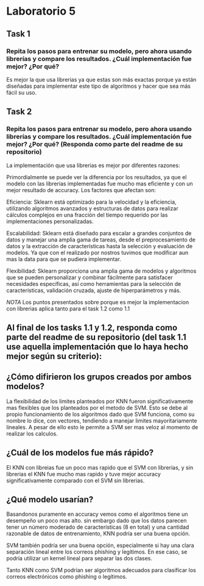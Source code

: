 # Laboratorio 5

## Task 1

### Repita los pasos para entrenar su modelo, pero ahora usando librerías y compare los resultados. ¿Cuál implementación fue mejor? ¿Por qué?

Es mejor la que usa librerias ya que estas son más exactas porque ya están diseñadas para implementar este tipo de algoritmos y hacer que sea más fácil su uso.

## Task 2

### Repita los pasos para entrenar su modelo, pero ahora usando librerías y compare los resultados. ¿Cuál implementación fue mejor? ¿Por qué? (Responda como parte del readme de su repositorio)

La implementación que usa librerias es mejor por diferentes razones:

Primordialmente se puede ver la diferencia por los resultados, ya que el modelo con las librerias implementadas fue mucho mas eficiente y con un mejor resultado de accuracy. Los factores que afectan son:

Eficiencia: Sklearn está optimizado para la velocidad y la eficiencia, utilizando algoritmos avanzados y estructuras de datos para realizar cálculos complejos en una fracción del tiempo requerido por las implementaciones personalizadas.

Escalabilidad: Sklearn está diseñado para escalar a grandes conjuntos de datos y manejar una amplia gama de tareas, desde el preprocesamiento de datos y la extracción de características hasta la selección y evaluación de modelos. Ya que con el realizado por nostros tuvimos que modificar aun mas la data para que se pudiera implementar.

Flexibilidad: Sklearn proporciona una amplia gama de modelos y algoritmos que se pueden personalizar y combinar fácilmente para satisfacer necesidades específicas, así como herramientas para la selección de características, validación cruzada, ajuste de hiperparámetros y más.

_NOTA_ Los puntos presentados sobre porque es mejor la implementacion con librerias aplica tanto para el task 1.2 como 1.1

## Al final de los tasks 1.1 y 1.2, responda como parte del readme de su repositorio (del task 1.1 use aquella implementación que lo haya hecho mejor según su criterio):

## ¿Cómo difirieron los grupos creados por ambos modelos?

La flexibilidad de los limites planteados por KNN fueron significativamente mas flexibles que los planteados por el metodo de SVM. Esto se debe al propio funcionamiento de los algoritmos dado que SVM funciona, como su nombre lo dice, con vectores, tendiendo a manejar limites mayoritariamente lineales. A pesar de ello esto le permite a SVM ser mas veloz al momento de realizar los calculos.

## ¿Cuál de los modelos fue más rápido?

El KNN con libreias fue un poco mas rapido que el SVM con librerias, y sin librerias el KNN fue mucho mas rapido y tuve mejor accuracy significativamente comparado con el SVM sin librerias.

## ¿Qué modelo usarían?

Basandonos puramente en accuracy vemos como el algoritmos tiene un desempeño un poco mas alto. sin embargo dado que los datos parecen tener un número moderado de características (8 en total) y una cantidad razonable de datos de entrenamiento, KNN podría ser una buena opción.

SVM también podría ser una buena opción, especialmente si hay una clara separación lineal entre los correos phishing y legítimos. En ese caso, se podría utilizar un kernel lineal para separar las dos clases.

Tanto KNN como SVM podrían ser algoritmos adecuados para clasificar los correos electrónicos como phishing o legítimos.
